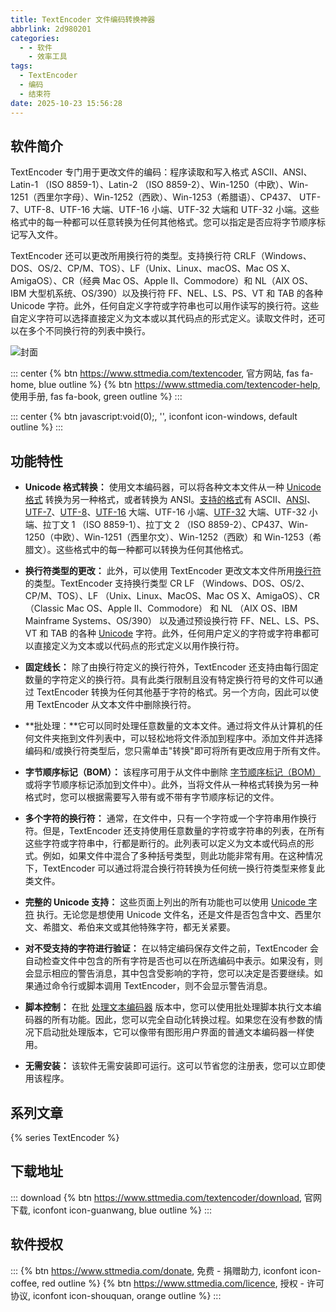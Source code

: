 ```yaml
---
title: TextEncoder 文件编码转换神器
abbrlink: 2d980201
categories:
  - - 软件
    - 效率工具
tags:
  - TextEncoder
  - 编码
  - 结束符
date: 2025-10-23 15:56:28
---
```


## 软件简介

TextEncoder 专门用于更改文件的编码：程序读取和写入格式 ASCII、ANSI、Latin-1 （ISO 8859-1）、Latin-2 （ISO 8859-2）、Win-1250（中欧）、Win-1251（西里尔字母）、Win-1252（西欧）、Win-1253（希腊语）、CP437、 UTF-7、UTF-8、UTF-16 大端、UTF-16 小端、UTF-32 大端和 UTF-32 小端。这些格式中的每一种都可以任意转换为任何其他格式。您可以指定是否应将字节顺序标记写入文件。

TextEncoder 还可以更改所用换行符的类型。支持换行符 CRLF（Windows、DOS、OS/2、CP/M、TOS）、LF（Unix、Linux、macOS、Mac OS X、AmigaOS）、CR（经典 Mac OS、Apple II、Commodore）和 NL（AIX OS、IBM 大型机系统、OS/390）以及换行符 FF、NEL、LS、PS、VT 和 TAB 的各种 Unicode 字符。此外，任何自定义字符或字符串也可以用作读写的换行符。这些自定义字符可以选择直接定义为文本或以其代码点的形式定义。读取文件时，还可以在多个不同换行符的列表中换行。

![封面](/images/textencoder-basic.png)

::: center
{% btn https://www.sttmedia.com/textencoder, 官方网站, fas fa-home, blue outline %}
{% btn https://www.sttmedia.com/textencoder-help, 使用手册, fas fa-book, green outline %}
:::

::: center
{% btn javascript:void(0);, '', iconfont icon-windows, default outline %}
:::

## 功能特性

- **Unicode 格式转换：** 使用文本编码器，可以将各种文本文件从一种 [Unicode 格式](https://www.sttmedia.com/unicode-fileformats) 转换为另一种格式，或者转换为 ANSI。[支持的格式](https://www.sttmedia.com/textencoder-formats)有 ASCII、[ANSI](https://www.sttmedia.com/unicode-ansi)、[UTF-7](https://www.sttmedia.com/unicode-utf7)、[UTF-8](https://www.sttmedia.com/unicode-utf8)、[UTF-16](https://www.sttmedia.com/unicode-utf16) 大端、UTF-16 小端、[UTF-32](https://www.sttmedia.com/unicode-utf32) 大端、UTF-32 小端、拉丁文 1 （ISO 8859-1）、拉丁文 2 （ISO 8859-2）、CP437、Win-1250（中欧）、Win-1251（西里尔文）、Win-1252（西欧）和 Win-1253（希腊文）。这些格式中的每一种都可以转换为任何其他格式。

- **换行符类型的更改：** 此外，可以使用 TextEncoder 更改文本文件所用[换行符](https://www.sttmedia.com/newline)的类型。TextEncoder 支持换行类型 CR LF （Windows、DOS、OS/2、CP/M、TOS）、LF （Unix、Linux、MacOS、Mac OS X、AmigaOS）、CR （Classic Mac OS、Apple II、Commodore） 和 NL （AIX OS、IBM Mainframe Systems、OS/390） 以及通过预设换行符 FF、NEL、LS、PS、VT 和 TAB 的各种 [Unicode](https://www.sttmedia.com/unicode) 字符。此外，任何用户定义的字符或字符串都可以直接定义为文本或以代码点的形式定义以用作换行符。

- **固定线长：** 除了由换行符定义的换行符外，TextEncoder 还支持由每行固定数量的字符定义的换行符。具有此类行限制且没有特定换行符号的文件可以通过 TextEncoder 转换为任何其他基于字符的格式。另一个方向，因此可以使用 TextEncoder 从文本文件中删除换行符。

- **批处理：**它可以同时处理任意数量的文本文件。通过将文件从计算机的任何文件夹拖到文件列表中，可以轻松地将文件添加到程序中。添加文件并选择编码和/或换行符类型后，您只需单击"转换"即可将所有更改应用于所有文件。

- **字节顺序标记（BOM）：** 该程序可用于从文件中删除 [字节顺序标记（BOM）](https://www.sttmedia.com/unicode-byteordermark)或将字节顺序标记添加到文件中）。此外，当将文件从一种格式转换为另一种格式时，您可以根据需要写入带有或不带有字节顺序标记的文件。

- **多个字符的换行符：** 通常，在文件中，只有一个字符或一个字符串用作换行符。但是，TextEncoder 还支持使用任意数量的字符或字符串的列表，在所有这些字符或字符串中，行都是断行的。此列表可以定义为文本或代码点的形式。例如，如果文件中混合了多种括号类型，则此功能非常有用。在这种情况下，TextEncoder 可以通过将混合换行符转换为任何统一换行符类型来修复此类文件。

- **完整的 Unicode 支持：** 这些页面上列出的所有功能也可以使用 [Unicode 字符](https://www.sttmedia.com/unicode) 执行。无论您是想使用 Unicode 文件名，还是文件是否包含中文、西里尔文、希腊文、希伯来文或其他特殊字符，都无关紧要。

- **对不受支持的字符进行验证：** 在以特定编码保存文件之前，TextEncoder 会自动检查文件中包含的所有字符是否也可以在所选编码中表示。如果没有，则会显示相应的警告消息，其中包含受影响的字符，您可以决定是否要继续。如果通过命令行或脚本调用 TextEncoder，则不会显示警告消息。

- **脚本控制：** 在批 [处理文本编码器](https://www.sttmedia.com/textencoder-batch-version) 版本中，您可以使用批处理脚本执行文本编码器的所有功能。因此，您可以完全自动化转换过程。如果您在没有参数的情况下启动批处理版本，它可以像带有图形用户界面的普通文本编码器一样使用。

- **无需安装：** 该软件无需安装即可运行。这可以节省您的注册表，您可以立即使用该程序。

## 系列文章

{% series TextEncoder %}

## 下载地址

::: download
{% btn https://www.sttmedia.com/textencoder/download, 官网下载, iconfont icon-guanwang, blue outline %}
:::

## 软件授权

:::
{% btn https://www.sttmedia.com/donate, 免费 - 捐赠助力, iconfont icon-coffee, red outline %}
{% btn https://www.sttmedia.com/licence, 授权 - 许可协议, iconfont icon-shouquan, orange outline %}
:::

